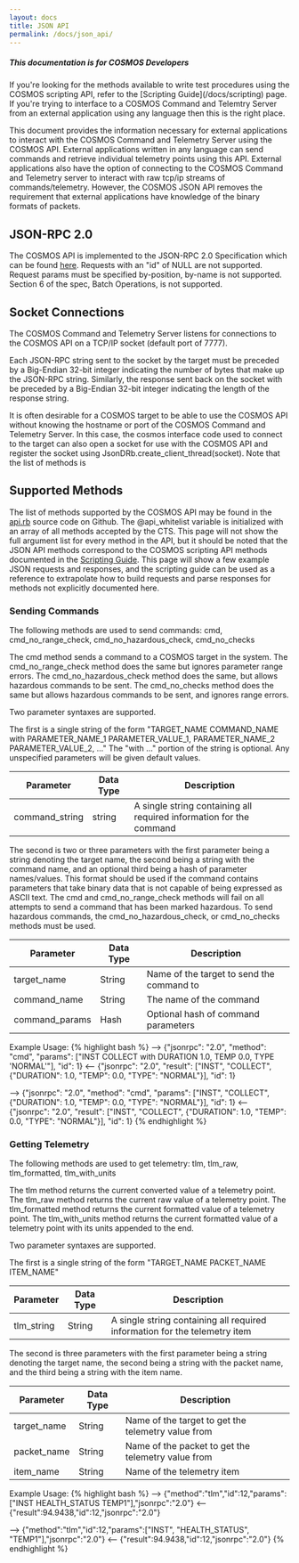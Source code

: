 ```yaml
---
layout: docs
title: JSON API
permalink: /docs/json_api/
---
```


<div class="note">
  <h5>This documentation is for COSMOS Developers</h5>
  <p markdown="1">If you're looking for the methods available to write test procedures using the COSMOS scripting API, refer to the [Scripting Guide](/docs/scripting) page. If you're trying to interface to a COSMOS Command and Telemtry Server from an external application using any language then this is the right place.</p>
</div>

This document provides the information necessary for external applications to interact with the COSMOS Command and Telemetry Server using the COSMOS API. External applications written in any language can send commands and retrieve individual telemetry points using this API. External applications also have the option of connecting to the COSMOS Command and Telemetry server to interact with raw tcp/ip streams of commands/telemetry. However, the COSMOS JSON API removes the requirement that external applications have knowledge of the binary formats of packets. 

## JSON-RPC 2.0

The COSMOS API is implemented to the JSON-RPC 2.0 Specification which can be found [here](http://www.jsonrpc.org/specification). Requests with an "id" of NULL are not supported. Request params must be specified by-position, by-name is not supported. Section 6 of the spec, Batch Operations, is not supported. 

## Socket Connections

The COSMOS Command and Telemetry Server listens for connections to the COSMOS API on a TCP/IP socket (default port of 7777).

Each JSON-RPC string sent to the socket by the target must be preceded by a Big-Endian 32-bit integer indicating the number of bytes that make up the JSON-RPC string. Similarly, the response sent back on the socket with be preceded by a Big-Endian 32-bit integer indicating the length of the response string.

It is often desirable for a COSMOS target to be able to use the COSMOS API without knowing the hostname or port of the COSMOS Command and Telemetry Server. In this case, the cosmos interface code used to connect to the target can also open a socket for use with the COSMOS API and register the socket using JsonDRb.create_client_thread(socket).  Note that the list of methods is 

## Supported Methods

The list of methods supported by the COSMOS API may be found in the [api.rb](https://github.com/BallAerospace/COSMOS/blob/master/lib/cosmos/tools/cmd_tlm_server/api.rb) source code on Github.  The @api_whitelist variable is initialized with an array of all methods accepted by the CTS.  This page will not show the full argument list for every method in the API, but it should be noted that the JSON API methods correspond to the COSMOS scripting API methods documented in the [Scripting Guide](/docs/scripting).  This page will show a few example JSON requests and responses, and the scripting guide can be used as a reference to extrapolate how to build requests and parse responses for methods not explicitly documented here.

### Sending Commands

The following methods are used to send commands:  cmd, cmd_no_range_check, cmd_no_hazardous_check, cmd_no_checks

The cmd method sends a command to a COSMOS target in the system. The cmd_no_range_check method does the same but ignores parameter range errors. The cmd_no_hazardous_check method does the same, but allows hazardous commands to be sent. The cmd_no_checks method does the same but allows hazardous commands to be sent, and ignores range errors.

Two parameter syntaxes are supported.

The first is a single string of the form "TARGET_NAME COMMAND_NAME with PARAMETER_NAME_1 PARAMETER_VALUE_1, PARAMETER_NAME_2 PARAMETER_VALUE_2, ..." The "with ..." portion of the string is optional. Any unspecified parameters will be given default values.
  
| Parameter | Data Type | Description |
| --------- | --------- | ----------- |
| command_string | string | A single string containing all required information for the command |

The second is two or three parameters with the first parameter being a string denoting the target name, the second being a string with the command name, and an optional third being a hash of parameter names/values. This format should be used if the command contains parameters that take binary data that is not capable of being expressed as ASCII text.  The cmd and cmd_no_range_check methods will fail on all attempts to send a command that has been marked hazardous. To send hazardous commands, the cmd_no_hazardous_check, or cmd_no_checks methods must be used.

| Parameter | Data Type | Description |
| --------- | --------- | ----------- |
|target_name | String | Name of the target to send the command to |
|command_name | String | The name of the command |
|command_params | Hash | Optional hash of command parameters |

Example Usage:
{% highlight bash %}
--> {"jsonrpc": "2.0", "method": "cmd", "params": ["INST COLLECT with DURATION 1.0, TEMP 0.0, TYPE 'NORMAL'"], "id": 1}
<-- {"jsonrpc": "2.0", "result": ["INST", "COLLECT", {"DURATION": 1.0, "TEMP": 0.0, "TYPE": "NORMAL"}], "id": 1}

--> {"jsonrpc": "2.0", "method": "cmd", "params": ["INST", "COLLECT", {"DURATION": 1.0, "TEMP": 0.0, "TYPE": "NORMAL"}], "id": 1}
<-- {"jsonrpc": "2.0", "result": ["INST", "COLLECT", {"DURATION": 1.0, "TEMP": 0.0, "TYPE": "NORMAL"}], "id": 1}
{% endhighlight %}

### Getting Telemetry

The following methods are used to get telemetry: tlm, tlm_raw, tlm_formatted, tlm_with_units

The tlm method returns the current converted value of a telemetry point. The tlm_raw method returns the current raw value of a telemetry point. The tlm_formatted method returns the current formatted value of a telemetry point. The tlm_with_units method returns the current formatted value of a telemetry point with its units appended to the end.

Two parameter syntaxes are supported.

The first is a single string of the form "TARGET_NAME PACKET_NAME ITEM_NAME" 

| Parameter | Data Type | Description |
| --------- | --------- | ----------- |
| tlm_string | String | A single string containing all required information for the telemetry item |

The second is three parameters with the first parameter being a string denoting the target name, the second being a string with the packet name, and the third being a string with the item name.

| Parameter | Data Type | Description |
| --------- | --------- | ----------- |
| target_name | String | Name of the target to get the telemetry value from |
| packet_name | String | Name of the packet to get the telemetry value from |
| item_name | String | Name of the telemetry item |

Example Usage:
{% highlight bash %}
--> {"method":"tlm","id":12,"params":["INST HEALTH_STATUS TEMP1"],"jsonrpc":"2.0"}
<-- {"result":94.9438,"id":12,"jsonrpc":"2.0"}

--> {"method":"tlm","id":12,"params":["INST", "HEALTH_STATUS", "TEMP1"],"jsonrpc":"2.0"}
<-- {"result":94.9438,"id":12,"jsonrpc":"2.0"}
{% endhighlight %}
 



